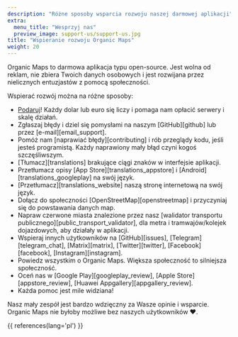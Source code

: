 ```yaml
---
description: "Różne sposoby wsparcia rozwoju naszej darmowej aplikacji"
extra:
  menu_title: "Wesprzyj nas"
  preview_image: support-us/support-us.jpg
title: "Wspieranie rozwoju Organic Maps"
weight: 20
---
```


Organic Maps to darmowa aplikacja typu open-source. Jest wolna od reklam,
nie zbiera Twoich danych osobowych i jest rozwijana przez nielicznych
entuzjastów z pomocą społeczności.

Wspierać rozwój można na różne sposoby:

- [Podaruj](@/donate/index.pl.md)! Każdy dolar lub euro się liczy i pomaga nam
  opłacić serwery i skalę działań.
- Zgłaszaj błędy i dziel się pomysłami na naszym [GitHub][github] lub przez
  [e-mail][email_support].
- Pomóż nam [naprawiać błędy][contributing] i rób przeglądy kodu, jeśli
  jesteś programistą. Każdy naprawiony mały błąd czyni kogoś szczęśliwszym.
- [Tłumacz][translations] brakujące ciągi znaków w interfejsie aplikacji.
- Przetłumacz opisy [App Store][translations_appstore] i
  [Android][translations_googleplay] na swój język.
- [Przetłumacz][translations_website] naszą stronę internetową na swój
  język.
- Dołącz do społeczności [OpenStreetMap][openstreetmap] i przyczyniaj się do
  powstawania danych map.
- Napraw czerwone miasta znalezione przez nasz [walidator transportu
  publicznego][public_transport_validator], dla metra i tramwajów/kolejek
  dojazdowych, aby działały w aplikacji.
- Wspieraj innych użytkowników na [GitHub][issues],
  [Telegram][telegram_chat], [Matrix][matrix], [Twitter][twitter],
  [Facebook][facebook], [Instagram][instagram].
- Powiedz wszystkim o Organic Maps. Większa społeczność to silniejsza
  społeczność.
- Oceń nas w [Google Play][googleplay_review], [Apple Store][appstore_review], [Huawei
  Appgallery][appgallery_review].
- Każda pomoc jest mile widziana!

Nasz mały zespół jest bardzo wdzięczny za Wasze opinie i wsparcie. Organic
Maps nie byłoby możliwe bez naszych użytkowników ❤️.

{{ references(lang='pl') }}
